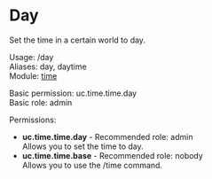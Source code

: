 Day
====
Set the time in a certain world to day.

Usage: /day<br>
Aliases: day, daytime<br>
Module: [time](../modules/time.md)<br>

Basic permission: uc.time.time.day<br>
Basic role: admin<br>

Permissions: <br>
* **uc.time.time.day** - Recommended role: admin<br>Allows you to set the time to day.
* **uc.time.time.base** - Recommended role: nobody<br>Allows you to use the /time command.
